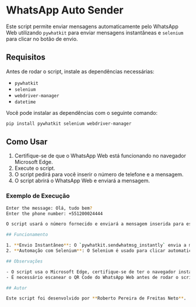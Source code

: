 
# WhatsApp Auto Sender

Este script permite enviar mensagens automaticamente pelo WhatsApp Web utilizando `pywhatkit` para enviar mensagens instantâneas e `selenium` para clicar no botão de envio.

## Requisitos

Antes de rodar o script, instale as dependências necessárias:

- `pywhatkit`
- `selenium`
- `webdriver-manager`
- `datetime`

Você pode instalar as dependências com o seguinte comando:

```bash
pip install pywhatkit selenium webdriver-manager
```

## Como Usar

1. Certifique-se de que o WhatsApp Web está funcionando no navegador Microsoft Edge.
2. Execute o script.
3. O script pedirá para você inserir o número de telefone e a mensagem.
4. O script abrirá o WhatsApp Web e enviará a mensagem.

### Exemplo de Execução

```bash
Enter the message: Olá, tudo bem?
Enter the phone number: +551200024444

O script usará o número fornecido e enviará a mensagem inserida para esse número.

## Funcionamento

1. **Envio Instantâneo**: O `pywhatkit.sendwhatmsg_instantly` envia a mensagem diretamente.
2. **Automação com Selenium**: O Selenium é usado para clicar automaticamente no botão de envio do WhatsApp Web.

## Observações

- O script usa o Microsoft Edge, certifique-se de ter o navegador instalado.
- É necessário escanear o QR Code do WhatsApp Web antes de rodar o script.

## Autor

Este script foi desenvolvido por **Roberto Pereira de Freitas Neto**.
